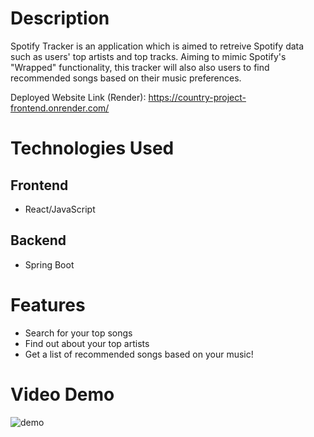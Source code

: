 # Description
Spotify Tracker is an application which is aimed to retreive Spotify data such as users' top artists and top tracks. Aiming to mimic Spotify's "Wrapped" functionality, this tracker will also also users to find recommended songs based on their music preferences.


Deployed Website Link (Render): [https://country-project-frontend.onrender.com/ ](https://spotify-tracker-frontend.onrender.com)

# Technologies Used

## Frontend

- React/JavaScript

## Backend

- Spring Boot

# Features

- Search for your top songs
- Find out about your top artists
- Get a list of recommended songs based on your music!


# Video Demo
![demo](https://github.com/ishaanR87/Spotify-Tracker/assets/55754104/c7b33585-52e8-485e-91d0-92fa3fad2ee8)
